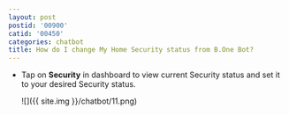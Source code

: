 ```yaml
---
layout: post
postid: '00900'
catid: '00450'
categories: chatbot
title: How do I change My Home Security status from B.One Bot?
---
```


- Tap on **Security** in dashboard to view current Security status and set it to your desired Security status.

  ![]({{ site.img }}/chatbot/11.png)